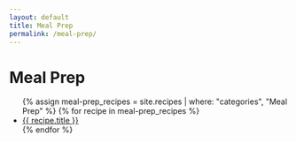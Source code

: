 ```yaml
---
layout: default
title: Meal Prep
permalink: /meal-prep/
---
```



<h1>Meal Prep</h1>

<ul>
  {% assign meal-prep_recipes = site.recipes | where: "categories", "Meal Prep" %}
  {% for recipe in meal-prep_recipes %}
    <li><a href="{{ recipe.url }}">{{ recipe.title }}</a></li>
  {% endfor %}
</ul>